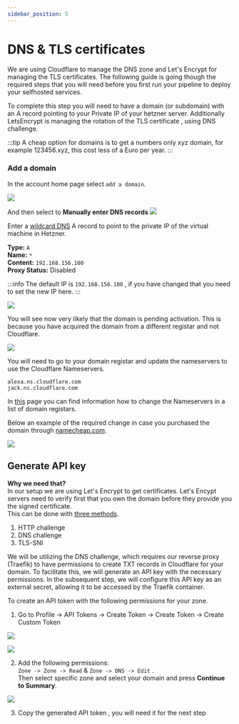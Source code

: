 ```yaml
---
sidebar_position: 5
---
```


# DNS & TLS certificates

We are using Cloudflare to manage the DNS zone and Let's Encrypt for managing the TLS certificates. The following guide is going though the required steps that you will need before you first run your pipeline to deploy your selfhosted services. 

To complete this step you will need to have a domain (or subdomain) with an A record pointing to your Private IP of your hetzner server.
Additionally LetsEncrypt is managing the rotation of the TLS certificate , using DNS challenge. 

:::tip
   A cheap option for domains is to get a numbers only xyz domain, for example 123456.xyz, this cost less of a Euro per year. 
:::

### Add a domain
In the account home page select `add a domain`. 

![](../../static/img/cloudflare-add-domain.png)  

And then select to **Manually enter DNS records**
![](../../static/img/cloudflare-1.png)

Enter a [wildcard DNS](https://developers.cloudflare.com/dns/manage-dns-records/reference/wildcard-dns-records/#create-a-wildcard-record) A record to point to the private IP of the virtual machine in Hetzner.  

**Type:** `A`  
**Name:** `*`  
**Content:** `192.168.156.100`  
**Proxy Status:** Disabled 

:::info
    The default IP is `192.168.156.100` , if you have changed that you need to set the new IP here.
:::

![](../../static/img/cloudflare-dns.png)

You will see now very likely that the domain is pending activation. This is because you have acquired the domain from a different registar and not Cloudflare.

![](../../static/img/cloudflare-pending-activation.png)

You will need to go to your domain registar and update the nameservers to use the Cloudflare Nameservers.
```
alexa.ns.cloudflare.com
jack.ns.cloudflare.com
```


In [this](https://developers.cloudflare.com/dns/nameservers/update-nameservers/#your-domain-uses-a-different-registrar) page you can find information how to change the Nameservers in a list of domain registars.  

Below an example of the required change in case you purchased the domain through [namecheap.com](https://www.namecheap.com/).

![](../../static/img/namecheap-ns.png)

## Generate API key

**Why we need that?**  
In our setup we are using Let's Encrypt to get certificates. Let's Encypt servers need to verify first that you own the domain before they provide you the signed certificate.  
This can be done with [three methods](https://letsencrypt.org/docs/challenge-types/).
1. HTTP challenge
2. DNS challenge
3. TLS-SNI

We will be utilizing the DNS challenge, which requires our reverse proxy (Traefik) to have permissions to create TXT records in Cloudflare for your domain. To facilitate this, we will generate an API key with the necessary permissions. In the subsequent step, we will configure this API key as an external secret, allowing it to be accessed by the Traefik container.

To create an API token with the following permissions for your zone.

1. Go to Profile -> API Tokens -> Create Token -> Create Token -> Create Custom Token

![](../../static/img/clouflare-create-token-1.png)

![](../../static/img/cloudflare-create-token-2.png)

2. Add the following permissions:  
`Zone -> Zone -> Read` & `Zone -> DNS -> Edit` .  
Then select specific zone  and select your domain and press **Continue to Summary**. 

![](../../static/img/clouflare-token-3.png)

3. Copy the generated API token , you will need it for the next step

